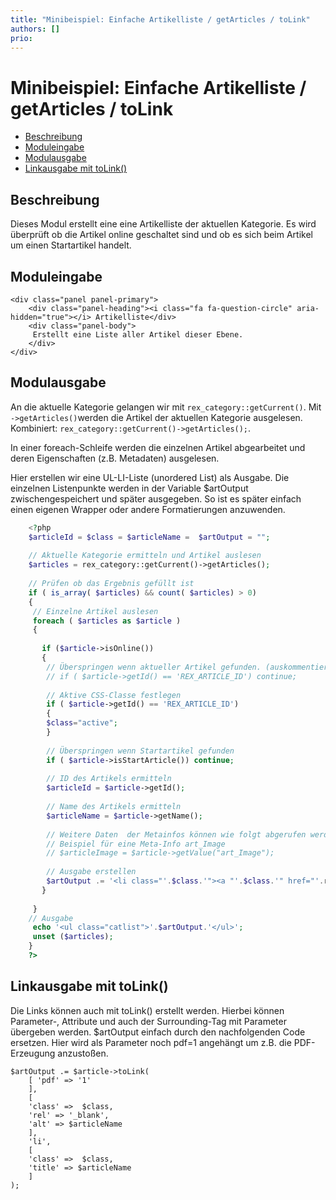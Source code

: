 ```yaml
---
title: "Minibeispiel: Einfache Artikelliste / getArticles / toLink"
authors: []
prio:
---
```


# Minibeispiel: Einfache Artikelliste / getArticles / toLink

- [Beschreibung](#beschreibung)
- [Moduleingabe](#moduleingabe)
- [Modulausgabe](#modulausgabe)
- [Linkausgabe mit toLink()](#modulausgabe2)

<a name="beschreibung"></a>
## Beschreibung

Dieses Modul erstellt eine eine Artikelliste der aktuellen Kategorie. Es wird überprüft ob die Artikel online geschaltet sind und ob es sich beim Artikel um einen Startartikel handelt. 

<a name="moduleingabe"></a>
## Moduleingabe

	<div class="panel panel-primary">
		<div class="panel-heading"><i class="fa fa-question-circle" aria-hidden="true"></i> Artikelliste</div>
		<div class="panel-body">
		 Erstellt eine Liste aller Artikel dieser Ebene. 
		</div>
	</div>


<a name="modulausgabe"></a>
## Modulausgabe

An die aktuelle Kategorie gelangen wir mit `rex_category::getCurrent()`.
Mit `->getArticles()`werden die Artikel der aktuellen Kategorie ausgelesen. 
Kombiniert: `rex_category::getCurrent()->getArticles();`. 

In einer foreach-Schleife werden die einzelnen Artikel abgearbeitet und deren Eigenschaften (z.B. Metadaten) ausgelesen. 

Hier erstellen wir eine UL-LI-Liste (unordered List) als Ausgabe. Die einzelnen Listenpunkte werden in der Variable $artOutput zwischengespeichert und später ausgegeben. 
So ist es später einfach einen eigenen Wrapper oder andere Formatierungen anzuwenden. 

```php
    <?php 
	$articleId = $class = $articleName =  $artOutput = "";  
	
	// Aktuelle Kategorie ermitteln und Artikel auslesen
	$articles = rex_category::getCurrent()->getArticles();
	
	// Prüfen ob das Ergebnis gefüllt ist
	if ( is_array( $articles) && count( $articles) > 0) 
	{
	 // Einzelne Artikel auslesen
	 foreach ( $articles as $article )
	 {
	   
	   if ($article->isOnline())
	   {
	    // Überspringen wenn aktueller Artikel gefunden. (auskommentieren) 
	    // if ( $article->getId() == 'REX_ARTICLE_ID') continue; 
	    
	    // Aktive CSS-Classe festlegen 
	    if ( $article->getId() == 'REX_ARTICLE_ID')
	    {
	    $class="active";
	    }
	    
	    // Überspringen wenn Startartikel gefunden 
	    if ( $article->isStartArticle()) continue;
	
	    // ID des Artikels ermitteln
	    $articleId = $article->getId();
	    
	    // Name des Artikels ermitteln
	    $articleName = $article->getName();
	    
	    // Weitere Daten  der Metainfos können wie folgt abgerufen werden:     
	    // Beispiel für eine Meta-Info art_Image
	    // $articleImage = $article->getValue("art_Image");
	    
	    // Ausgabe erstellen 
	    $artOutput .= '<li class="'.$class.'"><a "'.$class.'" href="'.rex_getUrl($articleId).'">'.$articleName.'</a></li>'."\n"; 
	   }
	
	 }
	// Ausgabe 
	 echo '<ul class="catlist">'.$artOutput.'</ul>';
	 unset ($articles);
	}
	?>
```

<a name="modulausgabe2"></a>
## Linkausgabe mit toLink()
Die Links können auch mit toLink() erstellt werden. Hierbei können Parameter-, Attribute und auch der Surrounding-Tag mit Parameter übergeben werden.  $artOutput einfach durch den nachfolgenden Code ersetzen. Hier wird als Parameter noch pdf=1 angehängt um z.B. die PDF-Erzeugung anzustoßen. 


	$artOutput .= $article->toLink( 
		[ 'pdf' => '1'
		],
		[
		'class' =>  $class,
		'rel' => '_blank', 
		'alt' => $articleName
		],
		'li',
		[
		'class' =>  $class,
		'title' => $articleName 
		] 
	);




